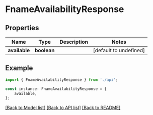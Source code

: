 # FnameAvailabilityResponse


## Properties

Name | Type | Description | Notes
------------ | ------------- | ------------- | -------------
**available** | **boolean** |  | [default to undefined]

## Example

```typescript
import { FnameAvailabilityResponse } from './api';

const instance: FnameAvailabilityResponse = {
    available,
};
```

[[Back to Model list]](../README.md#documentation-for-models) [[Back to API list]](../README.md#documentation-for-api-endpoints) [[Back to README]](../README.md)
